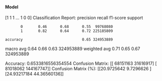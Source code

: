 #### Model
[1 1 1 ... 1 0 0]
Classification Report:
              precision    recall  f1-score   support

           0       0.46      0.68      0.55  99768080
           1       0.82      0.64      0.72 225185809

    accuracy                           0.65 324953889
   macro avg       0.64      0.66      0.63 324953889
weighted avg       0.71      0.65      0.67 324953889

Accuracy: 0.6533816556354554
Confusion Matrix:
[[ 68151163  31616917]
 [ 81018062 144167747]]
Confusion Matrix (%):
[[20.9725642   9.7296626 ]
 [24.93217184 44.36560136]]
